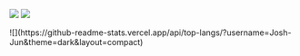 <p>
<img src="https://img.shields.io/static/v1?style=flat-square&logo=appveyor&label=Program&message=Unity&color=blue"/>
<a href="https://www.shijunzh.com/"><img src="https://img.shields.io/badge/Blog-大腿Plus-blue?style=flat-square&logo=appveyor"/></a>
</p>
![](https://github-readme-stats.vercel.app/api/top-langs/?username=Josh-Jun&theme=dark&layout=compact)

